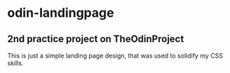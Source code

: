 # odin-landingpage
## 2nd practice project on TheOdinProject

This is just a simple landing page design, that was used to solidify my CSS skills.
